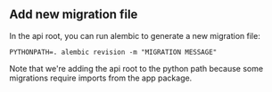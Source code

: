 ## Add new migration file
In the api root, you can run alembic to generate a new migration file:

    PYTHONPATH=. alembic revision -m "MIGRATION MESSAGE"

Note that we're adding the api root to the python path because some migrations require imports from the app package.
